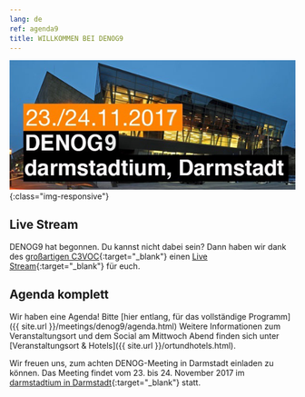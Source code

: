 ```yaml
---
lang: de 
ref: agenda9
title: WILLKOMMEN BEI DENOG9
---
```

![](/images/meeting-9.jpg){:class="img-responsive"}

## Live Stream

DENOG9 hat begonnen. Du kannst nicht dabei sein? Dann haben wir dank des [großartigen C3VOC](https://c3voc.de/){:target="_blank"} einen [Live Stream](https://streaming.media.ccc.de/denog17/q2/#schedule){:target="_blank"} für euch.

## Agenda komplett

Wir haben eine Agenda! Bitte [hier entlang, für das vollständige Programm]({{ site.url }}/meetings/denog9/agenda.html)
Weitere Informationen zum Veranstaltungsort und dem Social am Mittwoch Abend finden sich unter [Veranstaltungsort & Hotels]({{ site.url }}/ortundhotels.html).

Wir freuen uns, zum achten DENOG-Meeting in Darmstadt einladen zu können. Das Meeting findet vom 23. bis 24. November 2017 im [darmstadtium in Darmstadt](http://www.darmstadtium.de/){:target="_blank"} statt.